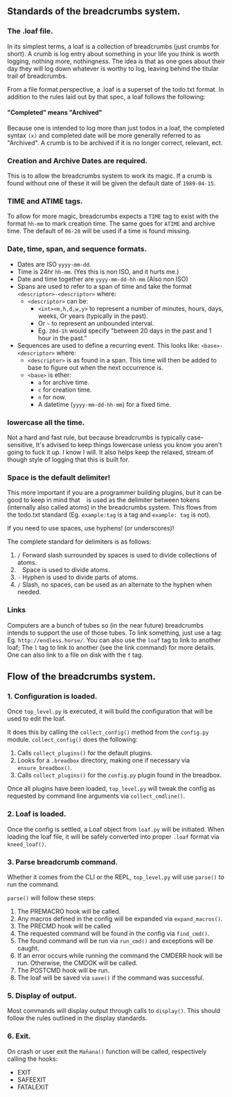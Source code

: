 ## Standards of the breadcrumbs system.

### The .loaf file.

In its simplest terms, a loaf is a collection of breadcrumbs (just crumbs for short).
A crumb is log entry about something in your life you think is worth logging,
nothing more, nothingness. The idea is that as one goes about their day they will log down
whatever is worthy to log, leaving behind the titular trail of breadcrumbs.

From a file format perspective, a .loaf is a superset of the todo.txt format.
In addition to the rules laid out by that spec, a loaf follows the following:

#### "Completed" means "Archived"

Because one is intended to log more than just todos in a loaf, the completed
syntax `(x)` and completed date will be more generally referred to as "Archived".
A crumb is to be archived if it is no longer correct, relevant, ect.

### Creation and Archive Dates are required.

This is to allow the breadcrumbs system to work its magic. If a crumb is found
without one of these it will be given the default date of `1989-04-15`.

### TIME and ATIME tags.

To allow for more magic, breadcrumbs expects a `TIME` tag to exist with the
format `hh-mm` to mark creation time. The same goes for `ATIME` and archive time.
The default of `06-28` will be used if a time is found missing.

### Date, time, span, and sequence formats.

- Dates are ISO `yyyy-mm-dd`.
- Time is 24hr `hh-mm`. (Yes this is non ISO, and it hurts me.)
- Date and time together are `yyyy-mm-dd-hh-mm` (Also non ISO)
- Spans are used to refer to a span of time and take the format
  `<descriptor>-<descriptor>` where:
  - `<descriptor>` can be:
    - `<int><m,h,d,w,y>` to represent a number of minutes, hours, days, weeks,
      Or years (typically in the past).
    - Or `~` to represent an unbounded interval.
    - Eg. `20d-1h` would specify "between 20 days in the past and 1 hour in the past."
- Sequences are used to define a recurring event. This looks like:
  `<base>-<descriptor>` where:
  - `<descriptor>` is as found in a span. This time will then be added to base
    to figure out when the next occurrence is. 
  - `<base>` is ether:
    - `a` for archive time.
    - `c` for creation time.
    - `n` for now.
    - A datetime (`yyyy-mm-dd-hh-mm`) for a fixed time.  

### lowercase all the time.

Not a hard and fast rule, but because breadcrumbs is typically case-sensitive,
It's advised to keep things lowercase unless you know you aren't going to fuck it
up. I know I will. It also helps keep the relaxed, stream of though style of
logging that this is built for.

### Space is the default delimiter!

This more important if you are a programmer building plugins, but it can be
good to keep in mind that ` ` is used as the delimiter between tokens (internally
also called atoms) in the breadcrumbs system. This flows from the todo.txt
standard (Eg. `example:tag` is a tag and `example: tag` is not).

If you need to use spaces, use hyphens! (or underscores)!

The complete standard for delimiters is as follows:

1. ` / ` Forward slash surrounded by spaces is used to divide collections of atoms.
2. ` ` Space is used to divide atoms.
3. `-` Hyphen is used to divide parts of atoms.
4. `/` Slash, no spaces, can be used as an alternate to the hyphen when needed.

### Links

Computers are a bunch of tubes so (in the near future) breadcrumbs intends to
support the use of those tubes. To link something, just use a tag: Eg.
`http://endless.horse/`. You can also use the `loaf` tag to link to another
loaf; The `l` tag to link to another (see the link command) for more details.
One can also link to a file on disk with the `f` tag.


## Flow of the breadcrumbs system.

### 1. Configuration is loaded.

Once `top_level.py` is executed, it will build the configuration that will be
used to edit the loaf.

It does this by calling the `collect_config()` method from the `config.py` module.
`collect_config()` does the following:

1. Calls `collect_plugins()` for the default plugins.
2. Looks for a `.breadbox` directory, making one if necessary via `ensure_breadbox()`.
3. Calls `collect_plugins()` for the `config.py` plugin found in the breadbox.

Once all plugins have been loaded, `top_level.py` will tweak the config as requested by command line arguments via `collect_cmdline()`.

### 2. Loaf is loaded.

Once the config is settled, a Loaf object from `loaf.py` will be initiated.
When loading the loaf file, it will be safely converted into proper `.loaf` format
via `kneed_loaf()`.

### 3. Parse breadcrumb command.

Whether it comes from the CLI or the REPL, `top_level.py` will use `parse()` to run the command.

`parse()` will follow these steps:

1. The PREMACRO hook will be called.
2. Any macros defined in the config will be expanded via `expand_macros()`.
3. The PRECMD hook will be called
4. The requested command will be found in the config via `find_cmd()`.
5. The found command will be run via `run_cmd()` and exceptions will be caught.
6. If an error occurs while running the command the CMDERR hook will be run.
   Otherwise, the CMDOK will be called.
7. The POSTCMD hook will be run.
8. The loaf will be saved via `save()` if the command was successful.

### 5. Display of output.

Most commands will display output through calls to `display()`. This should
follow the rules outlined in the display standards.

### 6. Exit.

On crash or user exit the `Mañana()` function will be called, respectively calling the hooks:

- EXIT
- SAFEEXIT
- FATALEXIT


